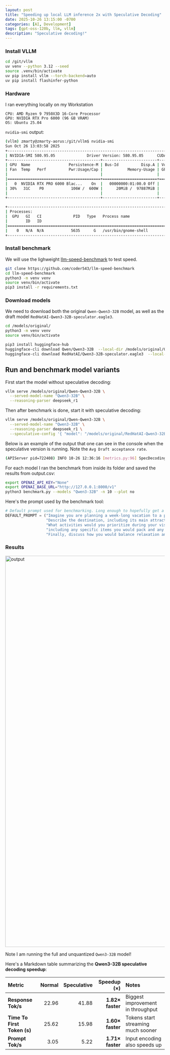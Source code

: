 ```yaml
---
layout: post
title: "Speeding up local LLM inference 2x with Speculative Decoding"
date: 2025-10-26 13:15:00 -0700
categories: [AI, Development]
tags: [gpt-oss-120b, llm, vllm]
description: "Speculative decoding!"
---
```


### Install VLLM

```bash
cd /git/vllm
uv venv --python 3.12 --seed
source .venv/bin/activate
uv pip install vllm --torch-backend=auto
uv pip install flashinfer-python
```

### Hardware

I ran everything locally on my Workstation

```
CPU: AMD Ryzen 9 7950X3D 16-Core Processor
GPU: NVIDIA RTX Pro 6000 (96 GB VRAM)
OS: Ubuntu 25.04
```

``nvidia-smi`` output:

```bash
(vllm) zmarty@zmarty-aorus:/git/vllm$ nvidia-smi
Sun Oct 26 13:03:58 2025       
+-----------------------------------------------------------------------------------------+
| NVIDIA-SMI 580.95.05              Driver Version: 580.95.05      CUDA Version: 13.0     |
+-----------------------------------------+------------------------+----------------------+
| GPU  Name                 Persistence-M | Bus-Id          Disp.A | Volatile Uncorr. ECC |
| Fan  Temp   Perf          Pwr:Usage/Cap |           Memory-Usage | GPU-Util  Compute M. |
|                                         |                        |               MIG M. |
|=========================================+========================+======================|
|   0  NVIDIA RTX PRO 6000 Blac...    On  |   00000000:01:00.0 Off |                  Off |
| 30%   31C    P0            106W /  600W |      20MiB /  97887MiB |      0%      Default |
|                                         |                        |                  N/A |
+-----------------------------------------+------------------------+----------------------+

+-----------------------------------------------------------------------------------------+
| Processes:                                                                              |
|  GPU   GI   CI              PID   Type   Process name                        GPU Memory |
|        ID   ID                                                               Usage      |
|=========================================================================================|
|    0   N/A  N/A            5635      G   /usr/bin/gnome-shell                      8MiB |
+-----------------------------------------------------------------------------------------+
```

### Install benchmark

We will use the lighweight [llm-speed-benchmark](https://github.com/coder543/llm-speed-benchmark) to test speed.

```bash
git clone https://github.com/coder543/llm-speed-benchmark
cd llm-speed-benchmark
python3 -m venv venv
source venv/bin/activate
pip3 install -r requirements.txt
```

### Download models

We need to download both the original ``Qwen-Qwen3-32B`` model, as well as the draft model ``RedHatAI-Qwen3-32B-speculator.eagle3``.

```bash
cd /models/original/
python3 -m venv venv
source venv/bin/activate

pip3 install huggingface-hub
huggingface-cli download Qwen/Qwen3-32B  --local-dir /models/original/Qwen-Qwen3-32B
huggingface-cli download RedHatAI/Qwen3-32B-speculator.eagle3  --local-dir /models/original/RedHatAI-Qwen3-32B-speculator.eagle3
```

## Run and benchmark model variants

First start the model without speculative decoding:

```bash
vllm serve /models/original/Qwen-Qwen3-32B \
  --served-model-name "Qwen3-32B" \
  --reasoning-parser deepseek_r1
```

Then after benchmark is done, start it with speculative decoding:

```bash
vllm serve /models/original/Qwen-Qwen3-32B \
  --served-model-name "Qwen3-32B" \
  --reasoning-parser deepseek_r1 \
  --speculative-config '{ "model": "/models/original/RedHatAI-Qwen3-32B-speculator.eagle3", "num_speculative_tokens": 3, "method": "eagle3" }'
```

Below is an example of the output that one can see in the console when the speculative version is running. Note the ``Avg Draft acceptance rate``.

```bash
(APIServer pid=722408) INFO 10-26 12:36:16 [metrics.py:96] SpecDecoding metrics: Mean acceptance length: 2.01, Accepted throughput: 20.60 tokens/s, Drafted throughput: 60.90 tokens/s, Accepted: 206 tokens, Drafted: 609 tokens, Per-position acceptance rate: 0.601, 0.286, 0.128, Avg Draft acceptance rate: 33.8%
```

For each model I ran the benchmark from inside its folder and saved the results from output.csv:

```bash
export OPENAI_API_KEY="None"
export OPENAI_BASE_URL="http://127.0.0.1:8000/v1"
python3 benchmark.py --models "Qwen3-32B" -n 10 --plot no
```

Here's the prompt used by the benchmark tool:

```python
# Default prompt used for benchmarking. Long enough to hopefully get a good sense of prompt processing speed, and generate enough response tokens to get a reasonable measure there too.
DEFAULT_PROMPT = ("Imagine you are planning a week-long vacation to a place you've never visited before. "
                  "Describe the destination, including its main attractions and cultural highlights. "
                  "What activities would you prioritize during your visit? Additionally, explain how you would prepare for the trip, "
                  "including any specific items you would pack and any research you would conduct beforehand. "
                  "Finally, discuss how you would balance relaxation and adventure during your vacation.")
```

### Results

<img width="1184" height="1236" alt="output" src="https://github.com/user-attachments/assets/8ad9398b-f08e-4d7e-8996-93b35366c38d" />

Note I am running the full and unquantized ``Qwen3-32B`` model!

Here's a Markdown table summarizing the **Qwen3-32B speculative decoding speedup**:

| Metric                      | Normal | Speculative |      Speedup (×) | Notes                              |
| :-------------------------- | -----: | ----------: | ---------------: | :--------------------------------- |
| **Response Tok/s**          |  22.96 |       41.88 | **1.82× faster** | Biggest improvement in throughput  |
| **Time To First Token (s)** |  25.62 |       15.98 | **1.60× faster** | Tokens start streaming much sooner |
| **Prompt Tok/s**            |   3.05 |        5.22 | **1.71× faster** | Input encoding also speeds up      |

